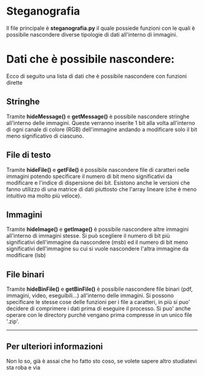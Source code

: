 # Steganografia

Il file principale è **steganografia.py** il quale possiede funzioni con le quali è possibile nascondere diverse tipologie di dati all'interno di immagini.


# Dati che è possibile nascondere:

Ecco di seguito una lista di dati che è possibile nascondere con funzioni dirette

## Stringhe

Tramite **hideMessage()** e **getMessage()** è possibile nascondere stringhe all'interno delle immagini. Queste verranno inserite 1 bit alla volta all'interno di ogni canale di colore (RGB) dell'immagine andando a modificare solo il bit meno significativo di ciascuno.

## File di testo

Tramite **hideFile()** e **getFile()** è possibile nascondere file di caratteri nelle immagini potendo specificare il numero di bit meno significativi da modificare e l'indice di dispersione dei bit. Esistono anche le versioni che fanno utilizzo di una matrice di dati piuttosto che l'array lineare (che è meno intuitivo ma molto più veloce).

## Immagini

Tramite **hideImage()** e **getImage()** è possibile nascondere altre immagini all'interno di immagini stesse. Si può scegliere il numero di bit più significativi dell'immagine da nascondere (msb) ed il numero di bit meno significativi dell'immagine su cui si vuole nascondere l'altra immagine da modificare (lsb)


## File binari

Tramite **hideBinFile()** e **getBinFile()** è possibile nascondere file binari (pdf, immagini, video, eseguibili...) all'interno delle immagini. Si possono specificare le stesse cose delle funzioni per i file a caratteri, in più si puo' decidere di comprimere i dati prima di eseguire il processo. Si puo' anche operare con le directory purché vengano prima compresse in un unico file '.zip'.

___
## Per ulteriori informazioni
Non lo so, già è assai che ho fatto sto coso, se volete sapere altro studiatevi sta roba e via
